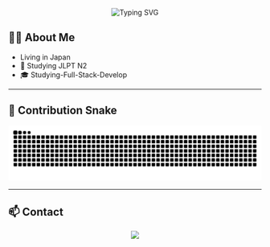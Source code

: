 <!-- Typing animation -->
<p align="center">
  <img 
    src="https://readme-typing-svg.demolab.com?font=FUbuntu+Mono&size=38&pause=100&color=F78C6B&center=true&vCenter=true&width=440&lines=Hi+I'm+Bilguun;Studying-Full-Stack+Develop;JLPT+N3+Certified"
    alt="Typing SVG"
  />
</p>

## 👨‍💻 About Me
- Living in Japan
- 🌱 Studying JLPT N2 
- 🎓 Studying-Full-Stack-Develop 

---

## 🐍 Contribution Snake

<p align="center">
  <img src="https://raw.githubusercontent.com/baljir0901/baljir0901/output/github-contribution-grid-snake.svg" alt="Contribution Snake" />
</p>

---

## 📫 Contact

<p align="center">
  <a href="mailto:bebe.itgelt@gmail.com"><img src="https://img.shields.io/badge/Email-Contact-blue?style=for-the-badge&logo=gmail&logoColor=white" /></a>
</p>
